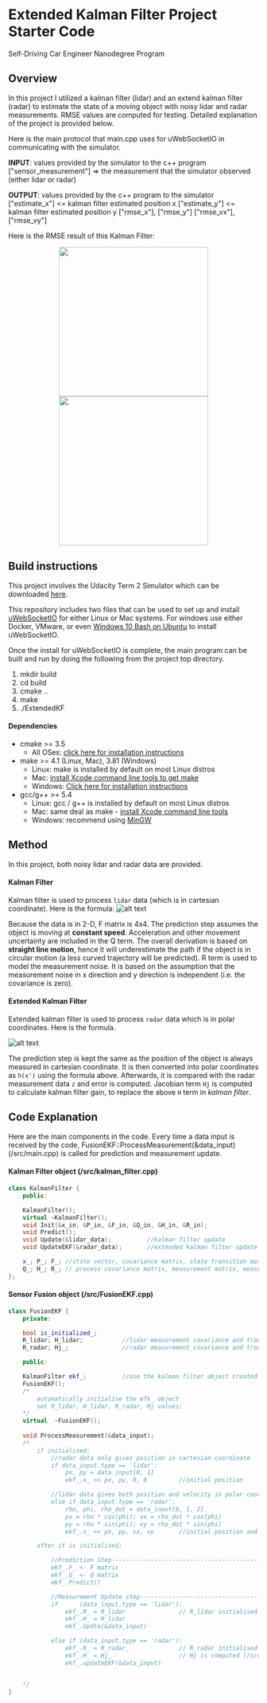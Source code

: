 # Extended Kalman Filter Project Starter Code
Self-Driving Car Engineer Nanodegree Program

[//]: # "Image References"

[image1]: ./images/kalman_filter.png
[image2]: ./images/extended_kalman_filter.png

## Overview

In this project I utilized a kalman filter (lidar) and an extend kalman filter (radar) to estimate the state of a moving object with noisy lidar and radar measurements. RMSE values are computed for testing. Detailed explanation of the project is provided below.

Here is the main protocol that main.cpp uses for uWebSocketIO in communicating with the simulator.

**INPUT**: values provided by the simulator to the c++ program
["sensor_measurement"] => the measurement that the simulator observed (either lidar or radar)

**OUTPUT**: values provided by the c++ program to the simulator
["estimate_x"] <= kalman filter estimated position x
["estimate_y"] <= kalman filter estimated position y
["rmse_x"], ["rmse_y"]
["rmse_vx"], ["rmse_vy"]

Here is the RMSE result of this Kalman Filter:
<center class='half'>
    <img src="./images/picture1.png" width="300"/>
    <img src="./images/picture2.png" width="300"/>
</center>


## Build instructions

This project involves the Udacity Term 2 Simulator which can be downloaded [here](https://github.com/udacity/self-driving-car-sim/releases).

This repository includes two files that can be used to set up and install [uWebSocketIO](https://github.com/uWebSockets/uWebSockets) for either Linux or Mac systems. For windows use either Docker, VMware, or even [Windows 10 Bash on Ubuntu](https://www.howtogeek.com/249966/how-to-install-and-use-the-linux-bash-shell-on-windows-10/) to install uWebSocketIO.

Once the install for uWebSocketIO is complete, the main program can be built and run by doing the following from the project top directory.
1. mkdir build
2. cd build
3. cmake ..
4. make
5. ./ExtendedKF

#### Dependencies

* cmake >= 3.5
  * All OSes: [click here for installation instructions](https://cmake.org/install/)
* make >= 4.1 (Linux, Mac), 3.81 (Windows)
  * Linux: make is installed by default on most Linux distros
  * Mac: [install Xcode command line tools to get make](https://developer.apple.com/xcode/features/)
  * Windows: [Click here for installation instructions](http://gnuwin32.sourceforge.net/packages/make.htm)
* gcc/g++ >= 5.4
  * Linux: gcc / g++ is installed by default on most Linux distros
  * Mac: same deal as make - [install Xcode command line tools](https://developer.apple.com/xcode/features/)
  * Windows: recommend using [MinGW](http://www.mingw.org/)

## Method

In this project, both noisy lidar and radar data are provided. 

#### Kalman Filter

Kalman filter is used to process `lidar` data (which is in cartesian coordinate). Here is the formula:
![alt text][image1]

Because the data is in 2-D, F matrix is 4x4. The prediction step assumes the object is moving at **constant speed**. Acceleration and other movement uncertainty are included in the Q term. The overall derivation is based on **straight line motion**, hence it will underestimate the path if the object is in circular motion (a less curved trajectory will be predicted). R term is used to model the measurement noise. It is based on the assumption that the measurement noise in x direction and y direction is independent (i.e. the covariance is zero).

#### Extended Kalman Filter

Extended kalman filter is used to process `radar` data which is in polar coordinates. Here is the formula.

![alt text][image2]

The prediction step is kept the same as the position of the object is always measured in cartesian coordinate. It is then converted into polar coordinates as `h(x')` using the formula above. Afterwards, it is compared with the radar measurement data `z` and error is computed. Jacobian term `Hj` is computed to calculate kalman filter gain, to replace  the above `H` term in *kalman filter*.

## Code Explanation
Here are the main components in the code. Every time a data input is received by the code, FusionEKF::ProcessMeasurement(&data_input) (/src/main.cpp) is called for prediction and measurement update.

#### Kalman Filter object (/src/kalman_filter.cpp)
```cpp
class KalmanFilter {
    public:

    KalmanFilter();
    virtual ~KalmanFilter();
    void Init(&x_in, &P_in, &F_in, &Q_in, &H_in, &R_in);            
    void Predict();
    void Update(&lidar_data);          //kalman filter update
    void UpdateEKF(&radar_data);       //extended kalman filter update

    x_; P_; F_; //state vector, covariance matrix, state transition matrix
    Q_; H_; R_; // process covariance matrix, measurement matrix, measurement covariance matrix
};
```


#### Sensor Fusion object (/src/FusionEKF.cpp)
```cpp
class FusionEKF {
    private:

    bool is_initialized_;
    R_lidar; H_lidar;           //lidar measurement covariance and transition
    R_radar; Hj_;               //radar measurement covariance and transition

    public:

    KalmanFilter ekf_;          //use the kalman filter object created above
    FusionEKF();
    /*
        automatically initialise the efk_ object
        set R_lidar, H_lidar, R_radar, Hj values;
    */
    virtual  ~FusionEKF();
    
    void ProcessMeasurement(&data_input);
    /*
        if initialised:
            //radar data only gives position in cartesian coordinate
            if data_input.type == 'lidar':
                px, py = data_input[0, 1]
                ekf_.x_ << px, py, 0, 0         //initial position

            //lidar data gives both position and velocity in polar coordinate
            else if data_input.type == 'radar':
                rho, phi, rho_dot = data_input[0, 1, 2]
                px = rho * cos(phi); vx = rho_dot * cos(phi)
                py = rho * sin(phi); vy = rho_dot * sin(phi)
                ekf_.x_ << px, py, vx, vy       //initial position and vel

        after it is initialised:

            //Prediction Step------------------------------------------------
            ekf_.F_ <- F matrix
            ekf_.Q_ <- Q matrix
            ekf_.Predict()

            //Measurement Update step----------------------------------------
            if      (data_input.type == 'lidar'):
                ekf_.R_ = R_lidar               // R_lidar initialised above
                ekf_.H_ = H_lidar
                ekf_.Updte(&data_input)

            else if (data_input.type == 'radar'):  
                ekf_.R_ = R_radar_              // R_radar initialised above
                ekf_.H_ = Hj_                   // Hj is computed (/src/tools.cpp)
                ekf_.updateEKF(&data_input)


    */
}   
```



